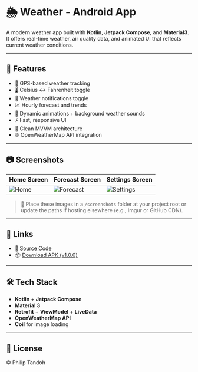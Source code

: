 # 🌦️ Weather - Android App

A modern weather app built with **Kotlin**, **Jetpack Compose**, and **Material3**. It offers real-time weather, air quality data, and animated UI that reflects current weather conditions.

---

## 🚀 Features

- 📍 GPS-based weather tracking
- 🌡️ Celsius ↔ Fahrenheit toggle
- 🔔 Weather notifications toggle
- 📈 Hourly forecast and trends
- 🎨 Dynamic animations + background weather sounds
- ⚡ Fast, responsive UI
- 🔧 Clean MVVM architecture
- 🌐 OpenWeatherMap API integration

---

## 📷 Screenshots

| Home Screen              | Forecast Screen               | Settings Screen             |
|--------------------------|-------------------------------|-----------------------------|
| ![Home](screenshots/home.png) | ![Forecast](screenshots/forecast.png) | ![Settings](screenshots/settings.png) |

> 🔎 Place these images in a `/screenshots` folder at your project root or update the paths if hosting elsewhere (e.g., Imgur or GitHub CDN).

---

## 🔗 Links

- 🔧 [Source Code](https://github.com/KilaBean/weather-app.git)
- 📦 [Download APK (v1.0.0)](https://github.com/KilaBean/weather-app/releases/download/v1.0.0/app-release.apk)

---

## 🛠 Tech Stack

- **Kotlin** + **Jetpack Compose**
- **Material 3**
- **Retrofit** + **ViewModel** + **LiveData**
- **OpenWeatherMap API**
- **Coil** for image loading

---

## 📄 License

© Philip Tandoh
